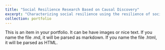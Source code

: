 ```yaml
---
title: "Social Resilience Research Based on Causal Discovery"
excerpt: "Characterizing social resilience using the resilience of social cognitive networks generated by causal discovery <br/><img src='/images/Re_SR_1.png'>"
collection: portfolio
---
```


This is an item in your portfolio. It can be have images or nice text. If you name the file .md, it will be parsed as markdown. If you name the file .html, it will be parsed as HTML. 
